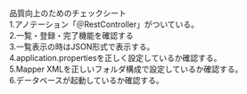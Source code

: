 品質向上のためのチェックシート  
1.アノテーション「＠RestController」がついている。  
2.一覧・登録・完了機能を確認する  
3.一覧表示の時はJSON形式で表示する。  
4.application.propertiesを正しく設定しているか確認する。  
5.Mapper XMLを正しいフォルダ構成で設定しているか確認する。  
6.データベースが起動しているか確認する。  
